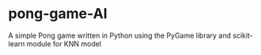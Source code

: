 # pong-game-AI
A simple Pong game written in Python using the PyGame library and scikit-learn module for KNN model
